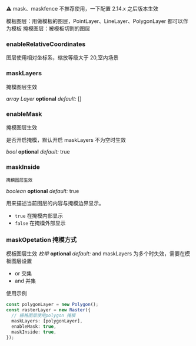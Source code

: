 ⚠️ mask、maskfence 不推荐使用，一下配置 2.14.x 之后版本生效

模板图层：用做模板的图层，PointLayer、LineLayer、PolygonLayer 都可以作为模板
掩模图层：被模板切割的图层

### enableRelativeCoordinates

图层使用相对坐标系，缩放等级大于 20,室内场景

### maskLayers

掩模图层生效

<description> _array Layer_ **optional** _default:_ []</description>

### enableMask

掩模图层生效

是否开启掩模，默认开启 maskLayers 不为空时生效

<description> _bool_ **optional** _default:_ true</description>

### maskInside

    掩模图层生效

<description> _boolean_ **optional** _default:_ true</description>

用来描述当前图层的内容与掩模边界显示。

- `true` 在掩模内部显示
- `false` 在掩模外部显示

### maskOpetation 掩模方式

模板图层生效
<description> _枚举_ **optional** _default:_ and</description>
maskLayers 为多个时失效，需要在模板图层设置

- or 交集
- and 并集

使用示例

```ts
const polygonLayer = new Polygon();
const rasterLayer = new Raster({
  // 栅格图层使用polygon 掩模
  maskLayers: [polygonLayer],
  enableMask: true,
  maskInside: true,
});
```
